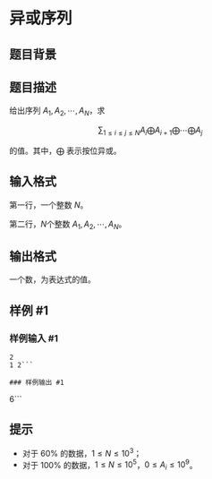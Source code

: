 # 异或序列

## 题目背景



## 题目描述

给出序列 $A_1,A_2,\cdots,A_N$，求

$$\sum_{1\le i\le j\le N} A_i\bigoplus A_{i+1}\bigoplus\cdots\bigoplus A_j$$

的值。其中，$\bigoplus$ 表示按位异或。


## 输入格式

第一行，一个整数 $N$。

第二行，$N$个整数 $A_1,A_2,\cdots,A_N$。


## 输出格式

一个数，为表达式的值。

## 样例 #1

### 样例输入 #1
```
2
1 2```

### 样例输出 #1

```
6```

## 提示

- 对于 $60\%$ 的数据，$1 \le N \le 10^3$；
- 对于 $100\%$ 的数据，$1 \le N \le 10^5$，$0 \le A_i \le 10^9$。

